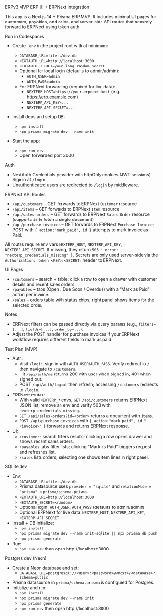 ERPv3 MVP ERP UI + ERPNext Integration

This app is a Next.js 14 + Prisma ERP MVP. It includes minimal UI pages for customers, payables, and sales, and server-side API routes that securely forward to ERPNext using token auth.

Run in Codespaces

- Create `.env` in the project root with at minimum:
  - `DATABASE_URL=file:./dev.db`
  - `NEXTAUTH_URL=http://localhost:3000`
  - `NEXTAUTH_SECRET=your_long_random_secret`
  - Optional for local login (defaults to admin/admin):
    - `AUTH_USER=admin`
    - `AUTH_PASS=admin`
  - For ERPNext forwarding (required for live data):
    - `NEXTERP_HOST=https://your-erpnext-host` (e.g. https://erp.example.com)
    - `NEXTERP_API_KEY=...`
    - `NEXTERP_API_SECRET=...`

- Install deps and setup DB:
  - `npm install`
  - `npx prisma migrate dev --name init`

- Start the app:
  - `npm run dev`
  - Open forwarded port 3000

Auth

- NextAuth Credentials provider with httpOnly cookies (JWT sessions). Sign in at `/login`.
- Unauthenticated users are redirected to `/login` by middleware.

ERPNext API Routes

- `/api/customers` – GET forwards to ERPNext `Customer` resource
- `/api/items` – GET forwards to ERPNext `Item` resource
- `/api/sales-orders` – GET forwards to ERPNext `Sales Order` resource (supports `id` to fetch a single document)
- `/api/purchase-invoices` – GET forwards to ERPNext `Purchase Invoice`; POST with `{ action:"mark_paid", id }` attempts to mark invoice as Paid.

All routes require env vars `NEXTERP_HOST`, `NEXTERP_API_KEY`, `NEXTERP_API_SECRET`. If missing, they return `503 { error: "nexterp_credentials_missing" }`. Secrets are only used server-side via the `Authorization: token <KEY>:<SECRET>` header to ERPNext.

UI Pages

- `/customers` – search + table; click a row to open a drawer with customer details and recent sales orders.
- `/payables` – tabs (Open / Due Soon / Overdue) with a "Mark as Paid" action per invoice.
- `/sales` – orders table with status chips; right panel shows items for the selected order.

Notes

- ERPNext filters can be passed directly via query params (e.g., `filters=[...]`, `fields=[...]`, `order_by=...`).
- Adjust the POST handler for purchase invoices if your ERPNext workflow requires different fields to mark as paid.

Test Plan (MVP)

- Auth:
  - Visit `/login`, sign in with `AUTH_USER`/`AUTH_PASS`. Verify redirect to `/` then navigate to `/customers`.
  - Hit `/api/auth/me` returns 200 with user when signed in; 401 when signed out.
  - POST `/api/auth/logout` then refresh; accessing `/customers` redirects to `/login`.
- ERPNext routes:
  - With valid `NEXTERP_*` envs, `GET /api/customers` returns ERPNext JSON list; remove an env and verify 503 with `nexterp_credentials_missing`.
  - `GET /api/sales-orders?id=<order>` returns a document with `items`.
  - `POST /api/purchase-invoices` with `{ action:"mark_paid", id:"<invoice>" }` forwards and returns ERPNext response.
- UI:
  - `/customers` search filters results; clicking a row opens drawer and shows recent sales orders.
  - `/payables` tabs filter lists; clicking "Mark as Paid" triggers request and refreshes list.
  - `/sales` lists orders; selecting one shows item lines in right panel.

SQLite dev

- Env:
  - `DATABASE_URL=file:./dev.db`
  - Prisma datasource uses `provider = "sqlite"` and `relationMode = "prisma"` in `prisma/schema.prisma`.
  - `NEXTAUTH_URL=http://localhost:3000`
  - `NEXTAUTH_SECRET=<random>`
  - Optional login: `AUTH_USER`, `AUTH_PASS` (defaults to admin/admin)
  - Optional ERPNext for live data: `NEXTERP_HOST`, `NEXTERP_API_KEY`, `NEXTERP_API_SECRET`
- Install + DB initialize:
  - `npm install`
  - `npx prisma migrate dev --name init-sqlite || npx prisma db push`
  - `npx prisma generate`
- Run:
  - `npm run dev` then open http://localhost:3000

Postgres dev (Neon)

- Create a Neon database and set:
  - `DATABASE_URL=postgresql://<user>:<password>@<host>/<database>?schema=public`
- Prisma datasource in `prisma/schema.prisma` is configured for Postgres.
- Initialize and run:
  - `npm install`
  - `npx prisma migrate dev --name init`
  - `npx prisma generate`
  - `npm run dev` then open http://localhost:3000
